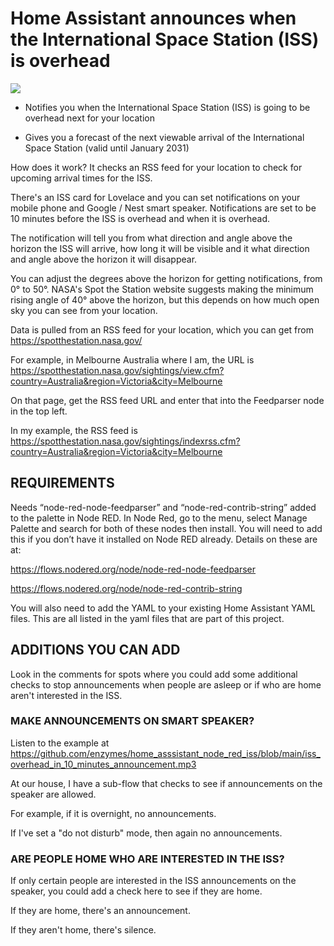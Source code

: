 # Home Assistant announces when the International Space Station (ISS) is overhead

<img src="https://github.com/enzymes/home_asssistant_node_red_iss/blob/main/iss.png">

- Notifies you when the International Space Station (ISS) is going to be overhead next for your location

- Gives you a forecast of the next viewable arrival of the International Space Station (valid until January 2031)

How does it work? It checks an RSS feed for your location to check for upcoming arrival times for the ISS.

There's an ISS card for Lovelace and you can set notifications on your mobile phone and Google / Nest smart speaker. Notifications are set  to be 10 minutes before the ISS is overhead and when it is overhead. 

The notification will tell you from what direction and angle above the horizon the ISS will arrive, how long it will be visible and it what direction and angle above the horizon it will disappear.

You can adjust the degrees above the horizon for getting notifications, from 0° to 50°. NASA's Spot the Station website suggests making the minimum rising angle of 40° above the horizon, but this depends on how much open sky you can see from your location.

Data is pulled from an RSS feed for your location, which you can get from https://spotthestation.nasa.gov/

For example, in Melbourne Australia where I am, the URL is https://spotthestation.nasa.gov/sightings/view.cfm?country=Australia&region=Victoria&city=Melbourne 

On that page, get the RSS feed URL and enter that into the Feedparser node in the top left.

In my example, the RSS feed is https://spotthestation.nasa.gov/sightings/indexrss.cfm?country=Australia&region=Victoria&city=Melbourne

## REQUIREMENTS

Needs “node-red-node-feedparser” and “node-red-contrib-string” added to the palette in Node RED. In Node Red, go to the menu, select Manage Palette and search for both of these nodes then install. You will need to add this if you don’t have it installed on Node RED already. Details on these are at:

https://flows.nodered.org/node/node-red-node-feedparser

https://flows.nodered.org/node/node-red-contrib-string 

You will also need to add the YAML to your existing Home Assistant YAML files. This are all listed in the yaml files that are part of this project.

## ADDITIONS YOU CAN ADD


Look in the comments for spots where you could add some additional checks to stop announcements when people are asleep or if who are home aren't interested in the ISS.


### MAKE ANNOUNCEMENTS ON SMART SPEAKER?

Listen to the example at https://github.com/enzymes/home_asssistant_node_red_iss/blob/main/iss_overhead_in_10_minutes_announcement.mp3

At our house, I have a sub-flow that checks to see if announcements on the speaker are allowed.

For example, if it is overnight, no announcements.

If I've set a "do not disturb" mode, then again no announcements.

### ARE PEOPLE HOME WHO ARE INTERESTED IN THE ISS?

If only certain people are interested in the ISS announcements on the speaker, you could add a check here to see if they are home. 

If they are home, there's an announcement.

If they aren't home, there's silence.

